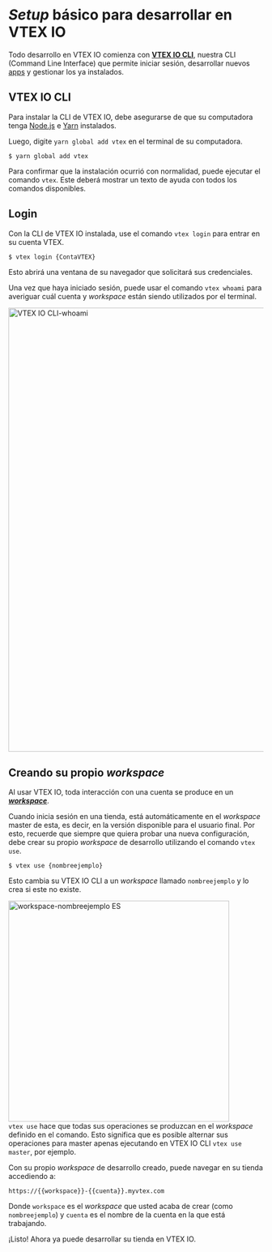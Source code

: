 # *Setup* básico para desarrollar en VTEX IO
 
Todo desarrollo en VTEX IO comienza con [**VTEX IO CLI**](*link*), nuestra CLI (Command Line Interface) que permite iniciar sesión, desarrollar nuevos [apps](*link*) y gestionar los ya instalados.

## VTEX IO CLI

Para instalar la CLI de VTEX IO, debe asegurarse de que su computadora tenga [Node.js](https://nodejs.org/) e [Yarn](https://yarnpkg.com/) instalados.

Luego, digite `yarn global add vtex` en el terminal de su computadora.

```
$ yarn global add vtex
```

<div class="alert alert-warning">
Para confirmar que la instalación ocurrió con normalidad, puede ejecutar el comando <code>vtex</code>. Este deberá mostrar un texto de ayuda con todos los comandos disponibles.
</div>

## Login

Con la CLI de VTEX IO instalada, use el comando `vtex login` para entrar en su cuenta VTEX.

```
$ vtex login {ContaVTEX}
```

Esto abrirá una ventana de su navegador que solicitará sus credenciales.

Una vez que haya iniciado sesión, puede usar el comando `vtex whoami` para averiguar cuál cuenta y *workspace* están siendo utilizados por el terminal.

<img width="876" alt="VTEX IO CLI-whoami" src="https://user-images.githubusercontent.com/52087100/61886028-517e2780-aed5-11e9-9398-b6d2f3909a50.png">

## Creando su propio *workspace*

Al usar VTEX IO, toda interacción con una cuenta se produce en un [***workspace***](*link*). 

Cuando inicia sesión en una tienda, está automáticamente en el *workspace* master de esta, es decir, en la versión disponible para el usuario final. Por esto, recuerde  que siempre que quiera probar una nueva configuración, debe crear su propio *workspace* de desarrollo utilizando el comando `vtex use`.

```
$ vtex use {nombreejemplo}
```

Esto cambia su VTEX IO CLI a un *workspace* llamado `nombreejemplo` y lo crea si este no existe.

<img width="436" alt="workspace-nombreejemplo ES" src="https://user-images.githubusercontent.com/52087100/63979676-d1c51900-ca8f-11e9-826b-43293439e630.png">

<div class="alert alert-warning">
<code>vtex use</code> hace que todas sus operaciones se produzcan en el <i>workspace</i> definido en el comando. Esto significa que es posible alternar sus operaciones para master apenas ejecutando en VTEX IO CLI <code>vtex use master</code>, por ejemplo.
</div>

Con su propio *workspace* de desarrollo creado, puede navegar en su tienda accediendo a: 

`https://{{workspace}}-{{cuenta}}.myvtex.com`

Donde `workspace` es el *workspace* que usted acaba de crear (como `nombreejemplo`) y `cuenta` es el nombre de la cuenta en la que está trabajando.

¡Listo! Ahora ya puede desarrollar su tienda en VTEX IO.
